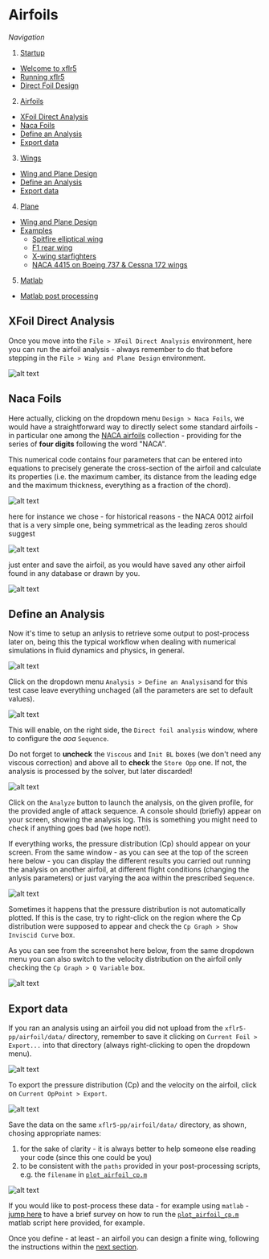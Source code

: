 # Airfoils

_Navigation_

1. [Startup](startup.md)
* [Welcome to xflr5](startup.md/#Welcome-to-xflr5)
* [Running xflr5](startup.md/#Running-xflr5)
* [Direct Foil Design](startup.md/#Direct-Foil-Design)
2. [Airfoils](airfoils.md)
* [XFoil Direct Analysis](airfoils.md/#XFoil-Direct-Analysis)
* [Naca Foils](airfoils.md/#Naca-Foils)
* [Define an Analysis](airfoils.md/#Define-an-Analysis)
* [Export data](airfoils.md/#Export-data)
3. [Wings](wings.md)
* [Wing and Plane Design](wings.md/#Wing-and-Plane-Design)
* [Define an Analysis](wings.md/#Define-an-Analysis)
* [Export data](wings.md/#Export-data)
4. [Plane](plane.md)
* [Wing and Plane Design](plane.md/#Wing-and-Plane-Design)
* [Examples](plane.md/#Examples)
  * [Spitfire elliptical wing](plane.md/#Spitfire-elliptical-wing)
  * [F1 rear wing](plane.md/#F1-rear-wing)
  * [X-wing starfighters](plane.md/#X-wing-starfighters)
  * [NACA 4415 on Boeing 737 & Cessna 172 wings](plane.md/#NACA-4415-on-Boeing-737-&-Cessna-172-wings)
5. [Matlab](matlab.md)
* [Matlab post processing](matlab.md/#Matlab-post-processing)

## XFoil Direct Analysis

Once you move into the `File > XFoil Direct Analysis` environment, here you can run the airfoil analysis - always remember to do that before stepping in the `File > Wing and Plane Design` environment.

![alt text](screenshots/airfoil_05.png)

## Naca Foils

Here actually, clicking on the dropdown menu `Design > Naca Foils`, we would have a straightforward way to directly select some standard airfoils - in particular one among the [NACA airfoils](https://en.wikipedia.org/wiki/NACA_airfoil) collection - providing for the series of **four digits** following the word "NACA".

This numerical code contains four parameters that can be entered into equations to precisely generate the cross-section of the airfoil and calculate its properties (i.e. the maximum camber, its distance from the leading edge and the maximum thickness, everything as a fraction of the chord).

![alt text](screenshots/airfoil_06.png)

here for instance we chose - for historical reasons - the NACA 0012 airfoil that is a very simple one, being symmetrical as the leading zeros should suggest

![alt text](screenshots/airfoil_07.png)

just enter and save the airfoil, as you would have saved any other airfoil found in any database or drawn by you.

![alt text](screenshots/airfoil_08.png)

## Define an Analysis

Now it's time to setup an anlysis to retrieve some output to post-process later on, being this the typical workflow when dealing with numerical simulations in fluid dynamics and physics, in general.

![alt text](screenshots/airfoil_09.png)

Click on the dropdown menu `Analysis > Define an Analysis`and for this test case leave everything unchaged (all the parameters are set to default values).

![alt text](screenshots/airfoil_10.png)

This will enable, on the right side, the `Direct foil analysis` window, where to configure the *aoa* `Sequence`.

Do not forget to **uncheck** the `Viscous` and `Init BL` boxes (we don't need any viscous correction) and above all to **check** the `Store Opp` one. If not, the analysis is processed by the solver, but later discarded!

![alt text](screenshots/airfoil_11.png)

Click on the `Analyze` button to launch the analysis, on the given profile, for the provided angle of attack sequence. A console should (briefly) appear on your screen, showing the analysis log. This is something you might need to check if anything goes bad (we hope not!). 

If everything works, the pressure distribution (Cp) should appear on your screen. From the same window - as you can see at the top of the screen here below - you can display the different results you carried out running the analysis on another airfoil, at different flight conditions (changing the anlysis parameters) or just varying the aoa within the prescribed `Sequence`.

![alt text](screenshots/airfoil_12.png)

Sometimes it happens that the pressure distribution is not automatically plotted. If this is the case, try to right-click on the region where the Cp distribution were supposed to appear and check the `Cp Graph > Show Inviscid Curve` box.

As you can see from the screenshot here below, from the same dropdown menu you can also switch to the velocity distribution on the airfoil only checking the `Cp Graph > Q Variable` box.

![alt text](screenshots/airfoil_13.png)

## Export data

If you ran an analysis using an airfoil you did not upload from the `xflr5-pp/airfoil/data/` directory, remember to save it clicking on `Current Foil > Export...` into that directory (always right-clicking to open the dropdown menu). 

![alt text](screenshots/airfoil_14.png)

To export the pressure distribution (Cp) and the velocity on the airfoil, click on `Current OpPoint > Export`.

![alt text](screenshots/airfoil_15.png)

Save the data on the same `xflr5-pp/airfoil/data/` directory, as shown, chosing appropriate names:
1. for the sake of clarity - it is always better to help someone else reading your code (since this one could be you)
2. to be consistent with the `paths` provided in your post-processing scripts, e.g. the `filename` in [`plot_airfoil_cp.m`](/xflr5-pp/airfoil/plot_airfoil_cp.m)

![alt text](screenshots/airfoil_16.png)

If you would like to post-process these data - for example using `matlab` - [jump here](matlab.md) to have a brief survey on how to run the [`plot_airfoil_cp.m`](/xflr5-pp/airfoil/plot_airfoil_cp.m) matlab script here provided, for example.

Once you define - at least - an airfoil you can design a finite wing, following the instructions within the [next section](wing.md).
